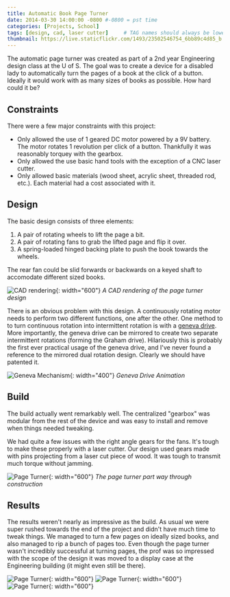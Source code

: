 ```yaml
---
title: Automatic Book Page Turner
date: 2014-03-30 14:00:00 -0800 #-0800 = pst time
categories: [Projects, School]
tags: [design, cad, laser cutter]     # TAG names should always be lowercase
thumbnail: https://live.staticflickr.com/1493/23502546754_6bb89c4d85_b.jpg
---
```


The automatic page turner was created as part of a 2nd year Engineering design class at the U of S. The goal was to create a device for a disabled lady to automatically turn the pages of a book at the click of a button. Ideally it would work with as many sizes of books as possible. How hard could it be?

## Constraints

There were a few major constraints with this project:
- Only allowed the use of 1 geared DC motor powered by a 9V battery. The motor rotates 1 revolution per click of a button. Thankfully it was reasonably torquey with the gearbox.
- Only allowed the use basic hand tools with the exception of a CNC laser cutter.
- Only allowed basic materials (wood sheet, acrylic sheet, threaded rod, etc.). Each material had a cost associated with it.

## Design

The basic design consists of three elements:
1. A pair of rotating wheels to lift the page a bit.
1. A pair of rotating fans to grab the lifted page and flip it over.
1. A spring-loaded hinged backing plate to push the book towards the wheels.

The rear fan could be slid forwards or backwards on a keyed shaft to accomodate different sized books.

![CAD rendering](https://live.staticflickr.com/1493/23502546754_6bb89c4d85_b.jpg){: width="600"} 
_A CAD rendering of the page turner design_

There is an obvious problem with this design. A continuously rotating motor needs to perform two different functions, one after the other. One method to to turn continuous rotation into intermittent rotation is with a [geneva drive](https://en.wikipedia.org/wiki/Geneva_drive). More importantly, the geneva drive can be mirrored to create two separate intermittent rotations (forming the Graham drive). Hilariously this is probably the first ever practical usage of the geneva drive, and I've never found a reference to the mirrored dual rotation design. Clearly we should have patented it.

![Geneva Mechanism](https://upload.wikimedia.org/wikipedia/commons/9/9b/Geneva_mechanism_6spoke_animation.gif){: width="400"} 
_Geneva Drive Animation_

## Build

The build actually went remarkably well. The centralized "gearbox" was modular from the rest of the device and was easy to install and remove when things needed tweaking.

We had quite a few issues with the right angle gears for the fans. It's tough to make these properly with a laser cutter. Our design used gears made with pins projecting from a laser cut piece of wood. It was tough to transmit much torque without jamming.

![Page Turner](https://live.staticflickr.com/1687/24104682816_8209bff8ba_b.jpg){: width="600"} 
_The page turner part way through construction_

## Results

The results weren't nearly as impressive as the build. As usual we were super rushed towards the end of the project and didn't have much time to tweak things. We managed to turn a few pages on ideally sized books, and also managed to rip a bunch of pages too. Even though the page turner wasn't incredibly successful at turning pages, the prof was so impressed with the scope of the design it was moved to a display case at the Engineering building (it might even still be there).

![Page Turner](https://live.staticflickr.com/5819/24104679486_72835ec93e_b.jpg){: width="600"} 
![Page Turner](https://live.staticflickr.com/5829/24130772105_3bb7c144b9_b.jpg){: width="600"} 
![Page Turner](https://live.staticflickr.com/5741/24130771885_de1752930b_b.jpg){: width="600"} 